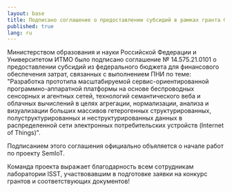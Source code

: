 ```yaml
---
layout: base
title: Подписано соглашение о предоставлении субсидий в рамках гранта ФЦП
published: true
lang: ru
---
```


Министерством образования и науки Российской Федерации и Университетом ИТМО было подписано соглашение № 14.575.21.0101
о предоставлении субсидий из федерального бюджета для финансового обеспечения затрат,
связанных с выполнением ПНИ по теме: "Разработка прототипа масштабируемой
сервис-ориентированной программно-аппаратной платформы на основе беспроводных сенсорных и агентных сетей,
технологий семантического веба и облачных вычислений в целях агрегации, нормализации, анализа и визуализации
больших массивов гетерогенных структурированных, полуструктурированных и неструктурированных данных
в распределенной сети электронных потребительских устройств (Internet of Things)".

Подписанием этого соглашения официально объяляется о начале работ по проекту SemIoT.

Команда проекта выражает благодарность всем сотрудникам лаборатории ISST,
участвовавшим в подготовке заявки на конкурс грантов и соответствующих документов!
